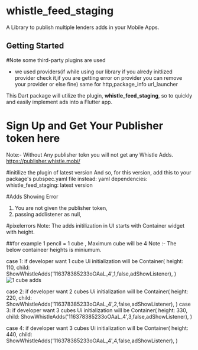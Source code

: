 # whistle_feed_staging

A Library to publish multiple lenders adds in your Mobile Apps.
## Getting Started

 #Note
some third-party plugins are used  
* we used providers(if while using our library if you alredy initlized provider check it,if you are getting error on provider you can remove your provider or else fine)
  same for http,package_info url_launcher

This Dart package will utilize the plugin, **whistle_feed_staging**, so to quickly and easily implement ads into a Flutter app.

 # Sign Up and Get Your Publisher token here
 Note:- Without Any publisher tokn you will not get any Whistle Adds.
 https://publisher.whistle.mobi/

 #initilize the plugin of latest version
 And so, for this version, add this to your package's pubspec.yaml file instead:
 yaml dependencies: whistle_feed_staging: latest version

#Adds Showing Error
1) You are not given the publisher token,
2) passing addlistener as null,

#pixelerrors
Note: The adds initilization in UI starts with Container widget with height.


##for example
1 pencil = 1 cube , Maximum cube will be 4
Note :- The below containeer heights is miniumum.

case 1: if developer want 1 cube Ui initialization will be
Container(
  height: 110,
   child: ShowWhistleAdds('116378385233oOAaL_4',1,false,adShowListener),
)
![1 cube adds](https://user-images.githubusercontent.com/32497443/60682408-e652af80-9e58-11e9-9c7a-259b0b0c6577.jpg)


case 2: if developer want 2 cubes Ui initialization will be
Container(
  height: 220,
   child: ShowWhistleAdds('116378385233oOAaL_4',2,false,adShowListener),
)
case 3: if developer want 3 cubes Ui initialization will be
Container(
height: 330,
child: ShowWhistleAdds('116378385233oOAaL_4',3,false,adShowListener),
)

case 4: if developer want 3 cubes Ui initialization will be
Container(
height: 440,
child: ShowWhistleAdds('116378385233oOAaL_4',4,false,adShowListener),
)














